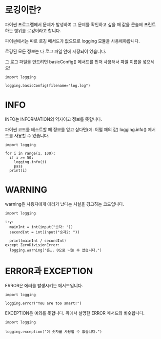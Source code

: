 # 로깅이란?

파이썬 프로그램에서 문제가 발생하여 그 문제를 확인하고 싶을 때 값을 콘솔에 프린트하는 행위를 로깅이라고 합니다.

파이썬에서는 따로 로깅 메서드가 없으므로 logging 모듈을 사용해야합니다.

로깅된 모든 정보는 다 로그 파일 안에 저장되어 있습니다.

그 로그 파일을 만드려면 basicConfig() 메서드를 먼저 사용해서 파일 이름을 넣으세요!

```
import logging

logging.basicConfig(filename="log.log")
```

# INFO

INFO는 INFORMATION의 약자이고 정보를 뜻합니다.

파이썬 코드를 테스트할 때 정보를 얻고 싶다면(예: 어떨 때의 값) logging.info() 메서드를 사용할 수 있습니다.

```
import logging

for i in range(1, 100):
  if i >= 50:
    logging.info(i)
    pass
  print(i)
```

# WARNING

warning은 사용자에게 에러가 났다는 사실을 경고하는 코드입니다.

```
import logging

try:
  mainInt = int(input("숫자: "))
  secondInt = int(input("숫자2: "))

  print(mainInt / secondInt)
except ZeroDivisionError:
  logging.warning("흠…. 0으로 나눌 수 없습니다.")
```

# ERROR과 EXCEPTION

ERROR은 에러를 발생시키는 메서드입니다.

```
import logging

logging.error("You are too smart!")
```

EXCEPTION은 예외를 뜻합니다. 위에서 설명한 ERROR 메서드와 비슷합니다.

```
import logging

logging.exception("이 숫자를 사용할 수 없습니다.")
```
